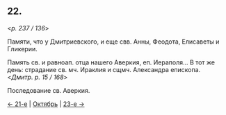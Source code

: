 
## 22.

<*p. 237 / 136*>

Памяти, что у Дмитриевского, и еще свв. Анны, Феодота, Елисаветы и Гликерии.  

Память св. и равноап. отца нашего Аверкия, еп. Иераполя... 
В тот же день: страдание св. мч. Ираклия и сщмч. Александра епископа.
<*Дмитр. p. 15 / 168*>

Последование св. Аверкия. 

[← 21-е](10_21_GMT.ru.md) | [Октябрь](README.md#22-й) | [23-е →](10_23_GMT.ru.md)
